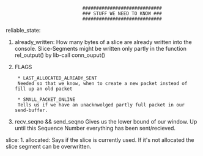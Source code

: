                                 #############################
                                ### STUFF WE NEED TO KNOW ###
                                #############################

reliable_state:

1. already_written:
    How many bytes of a slice are already written into the console.
    Slice-Segments might be written only partly in the function
    rel_output() by lib-call conn_ouput()

2. FLAGS

        * LAST_ALLOCATED_ALREADY_SENT
        Needed so that we know, when to create a new packet instead of fill up an old packet

        * SMALL_PACKET_ONLINE 
        Tells us if we have an unacknwolged partly full packet in our send-buffer.

3. recv_seqno && send_seqno
    Gives us the lower bound of our window. Up until this Sequence Number everything has been sent/recieved.


slice:
    1. allocated:
    Says if the slice is currently used. If it's not allocated the slice segment can be overwritten.
